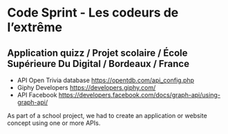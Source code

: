 # Code Sprint - Les codeurs de l’extrême
## Application quizz / Projet scolaire / École Supérieure Du Digital / Bordeaux / France

* API Open Trivia database https://opentdb.com/api_config.php
* Giphy Developers https://developers.giphy.com/ 
* API Facebook https://developers.facebook.com/docs/graph-api/using-graph-api/ 

As part of a school project, we had to create an application or website concept using one or more APIs. 

